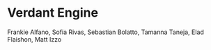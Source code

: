# Verdant Engine
Frankie Alfano, Sofia Rivas, Sebastian Bolatto, Tamanna Taneja, Elad Flaishon, Matt Izzo
